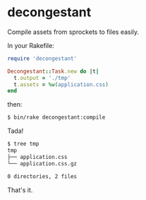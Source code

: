 # decongestant
Compile assets from sprockets to files easily.

In your Rakefile:

```ruby
require 'decongestant'

Decongestant::Task.new do |t|
  t.output = './tmp'
  t.assets = %w(application.css)
end
```

then:

```sh
$ bin/rake decongestant:compile
```

Tada!

```sh
$ tree tmp
tmp
├── application.css
└── application.css.gz

0 directories, 2 files
```

That's it.
